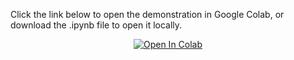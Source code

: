 Click the link below to open the demonstration in Google Colab, or download the .ipynb file to open it locally.

<div align="center">
  <a target="_blank" href="https://colab.research.google.com/github/phillijm/HowDoesBERTScoreWork/blob/main/Worked_BERTScore.ipynb">
    <img src="https://colab.research.google.com/assets/colab-badge.svg" alt="Open In Colab"/>
  </a>
</div>
